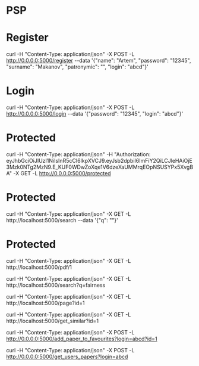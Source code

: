 # PSP


# Register
curl -H  "Content-Type: application/json" -X POST -L http://0.0.0.0:5000/register --data '{"name": "Artem", "password": "12345", "surname": "Makanov", "patronymic": "", "login": "abcd"}'

# Login
curl -H  "Content-Type: application/json" -X POST -L http://0.0.0.0:5000/login --data '{"password": "12345", "login": "abcd"}'

# Protected
curl -H  "Content-Type: application/json" -H "Authorization: eyJhbGciOiJIUzI1NiIsInR5cCI6IkpXVCJ9.eyJsb2dpbiI6ImFiY2QiLCJleHAiOjE3Mzk0NTg2MzN9.E_KUF0WDwZoXqe1V6dzeXaUMMrqEOpNSUSYPx5XvgBA" -X GET -L http://0.0.0.0:5000/protected 


# Protected
curl -H  "Content-Type: application/json" -X GET -L http://localhost:5000/search  --data '{"q": ""}'

# Protected
curl -H  "Content-Type: application/json" -X GET -L http://localhost:5000/pdf/1 


curl -H  "Content-Type: application/json" -X GET -L http://localhost:5000/search?q=fairness

curl -H  "Content-Type: application/json" -X GET -L http://localhost:5000/page?id=1

curl -H  "Content-Type: application/json" -X GET -L http://localhost:5000/get_similar?id=1


curl -H  "Content-Type: application/json" -X POST -L http://0.0.0.0:5000/add_paper_to_favourites?login=abcd?id=1


curl -H  "Content-Type: application/json" -X POST -L http://0.0.0.0:5000/get_users_papers?login=abcd
